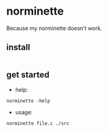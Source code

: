 # norminette

Because my norminette doesn't work.

## install

```bash

```

## get started

- help:
```
norminette -help
```

- usage:
```
norminette file.c ./src
```
